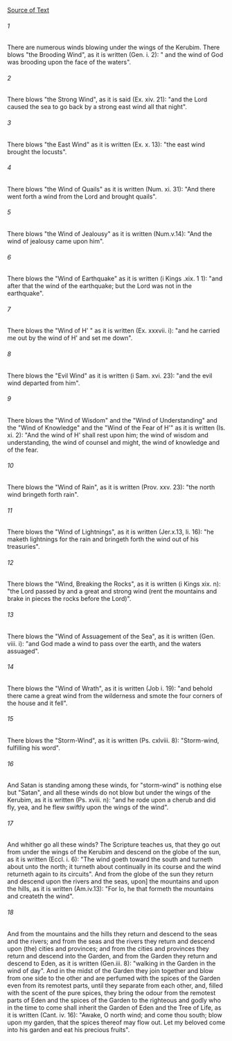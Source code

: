[Source of Text](https://github.com/scrollmapper/bible_databases_deuterocanonical)

###### 1
There are numerous winds blowing under the wings of the Kerubim. There blows "the Brooding Wind", as it is written (Gen. i. 2): " and the wind of God was brooding upon the face of the waters".

###### 2
There blows "the Strong Wind", as it is said (Ex. xiv. 21): "and the Lord caused the sea to go back by a strong east wind all that night".

###### 3
There blows "the East Wind" as it is written (Ex. x. 13): "the east wind brought the locusts".

###### 4
There blows "the Wind of Quails" as it is written (Num. xi. 31): "And there went forth a wind from the Lord and brought quails".

###### 5
There blows "the Wind of Jealousy" as it is written (Num.v.14): "And the wind of jealousy came upon him".

###### 6
There blows the "Wind of Earthquake" as it is written (i Kings .xix. 1 1): "and after that the wind of the earthquake; but the Lord was not in the earthquake".

###### 7
There blows the "Wind of H' " as it is written (Ex. xxxvii. i): "and he carried me out by the wind of H' and set me down".

###### 8
There blows the "Evil Wind" as it is written (i Sam. xvi. 23): "and the evil wind departed from him".

###### 9
There blows the "Wind of Wisdom" and the "Wind of Understanding" and the "Wind of Knowledge" and the "Wind of the Fear of H'" as it is written (Is. xi. 2): "And the wind of H' shall rest upon him; the wind of wisdom and understanding, the wind of counsel and might, the wind of knowledge and of the fear.

###### 10
There blows the "Wind of Rain", as it is written (Prov. xxv. 23): "the north wind bringeth forth rain".

###### 11
There blows the "Wind of Lightnings", as it is written (Jer.x.13, li. 16): "he maketh lightnings for the rain and bringeth forth the wind out of his treasuries".

###### 12
There blows the "Wind, Breaking the Rocks", as it is written (i Kings xix. n): "the Lord passed by and a great and strong wind (rent the mountains and brake in pieces the rocks before the Lord)".

###### 13
There blows the "Wind of Assuagement of the Sea", as it is written (Gen. viii. i): "and God made a wind to pass over the earth, and the waters assuaged".

###### 14
There blows the "Wind of Wrath", as it is written (Job i. 19): "and behold there came a great wind from the wilderness and smote the four corners of the house and it fell".

###### 15
There blows the "Storm-Wind", as it is written (Ps. cxlviii. 8): "Storm-wind, fulfilling his word".

###### 16
And Satan is standing among these winds, for "storm-wind" is nothing else but "Satan", and all these winds do not blow but under the wings of the Kerubim, as it is written (Ps. xviii. n): "and he rode upon a cherub and did fly, yea, and he flew swiftly upon the wings of the wind".

###### 17
And whither go all these winds? The Scripture teaches us, that they go out from under the wings of the Kerubim and descend on the globe of the sun, as it is written (Eccl. i. 6): "The wind goeth toward the south and turneth about unto the north; it turneth about continually in its course and the wind returneth again to its circuits". And from the globe of the sun they return and descend upon the rivers and the seas, upon] the mountains and upon the hills, as it is written (Am.iv.13): "For lo, he that formeth the mountains and createth the wind".

###### 18
And from the mountains and the hills they return and descend to the seas and the rivers; and from the seas and the rivers they return and descend upon (the) cities and provinces; and from the cities and provinces they return and descend into the Garden, and from the Garden they return and descend to Eden, as it is written (Gen.iii. 8): "walking in the Garden in the wind of day". And in the midst of the Garden they join together and blow from one side to the other and are perfumed with the spices of the Garden even from its remotest parts, until they separate from each other, and, filled with the scent of the pure spices, they bring the odour from the remotest parts of Eden and the spices of the Garden to the righteous and godly who in the time to come shall inherit the Garden of Eden and the Tree of Life, as it is written (Cant. iv. 16): "Awake, O north wind; and come thou south; blow upon my garden, that the spices thereof may flow out. Let my beloved come into his garden and eat his precious fruits".
